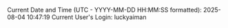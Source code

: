 Current Date and Time (UTC - YYYY-MM-DD HH:MM:SS formatted): 2025-08-04 10:47:19
Current User's Login: luckyaiman

